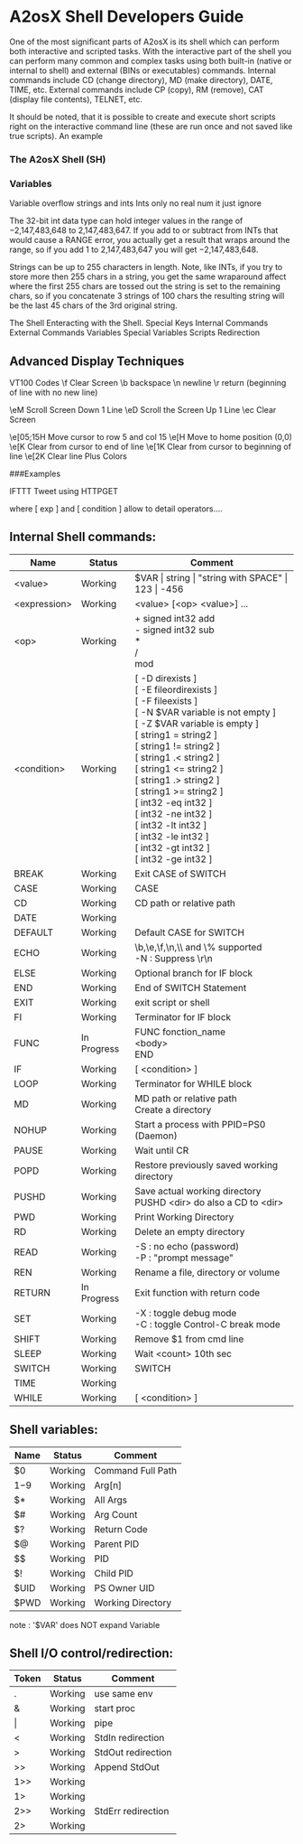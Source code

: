 # A2osX Shell Developers Guide

One of the most significant parts of A2osX is its shell which can perform both interactive and scripted tasks.  With the interactive part of the shell you can perform many common and complex tasks using both built-in (native or internal to shell) and external (BINs or executables) commands.  Internal commands include CD (change directory), MD (make directory), DATE, TIME, etc.  External commands include CP (copy), RM (remove), CAT (display file contents), TELNET, etc.

It should be noted, that it is possible to create and execute short scripts right on the interactive command line (these are run once and not saved like true scripts).  An example  

### The A2osX Shell (SH)

### Variables

Variable overflow strings and ints
Ints only no real num it just ignore

The 32-bit int data type can hold integer values in the range of −2,147,483,648 to 2,147,483,647.  If you add to or subtract from INTs that would cause a RANGE error, you actually get a result that wraps around the range, so if you add 1 to 2,147,483,647 you will get −2,147,483,648.

Strings can be up to 255 characters in length.  Note, like INTs, if you try to store more then 255 chars in a string, you get the same wraparound affect where the first 255 chars are tossed out the string is set to the remaining chars, so if you concatenate 3 strings of 100 chars the resulting string will be the last 45 chars of the 3rd original string. 


The Shell
Enteracting with the Shell.
Special Keys
Internal Commands
External Commands
Variables
Special Variables
Scripts
Redirection

## Advanced Display Techniques

VT100 Codes
\f	Clear Screen
\b	backspace
\n	newline
\r	return (beginning of line with no new line)

\eM	Scroll Screen Down 1 Line
\eD	Scroll the Screen Up 1 Line
\ec	Clear Screen

\e[05;15H	Move cursor to row 5 and col 15
\e[H	Move to home position (0,0)
\e[K	Clear from cursor to end of line
\e[1K	Clear from cursor to beginning of line
\e[2K	Clear line
Plus Colors

###Examples

IFTTT Tweet using HTTPGET

where [ exp ] and [ condition ] allow to detail operators....


## Internal Shell commands:

| Name      | Status  | Comment |
| ----      | ------  | ------- |
| \<value\> | Working | $VAR \| string \| "string with SPACE" \| 123 \| -456 |
| \<expression\> | Working | \<value\> [\<op\> \<value\>] ... |
| \<op\> | Working | \+ signed int32 add <br> \- signed int32 sub <br>   \* <br> / <br> mod |
| \<condition\> | Working |[ -D direxists ] <br> [ -E fileordirexists ] <br> [ -F fileexists ]<br> [ -N $VAR variable is not empty ] <br> [ -Z $VAR variable is empty ] <br> [ string1 = string2 ] <br> [ string1 != string2 ] <br> [ string1 .< string2 ] <br> [ string1 <= string2 ] <br> [ string1 .> string2 ] <br> [ string1 >= string2 ] <br> [ int32 -eq int32 ] <br> [ int32 -ne int32 ] <br> [ int32 -lt int32 ] <br> [ int32 -le int32 ] <br> [ int32 -gt int32 ] <br> [ int32 -ge int32 ] |
| BREAK     | Working | Exit CASE of SWITCH |
| CASE      | Working | CASE <expression> |
| CD        | Working | CD path or relative path |
| DATE      | Working | |
| DEFAULT   | Working | Default CASE for SWITCH |
| ECHO      | Working | \b,\e,\f,\n,\\\ and \\% supported <br> -N : Suppress \r\n |
| ELSE      | Working | Optional branch for IF block |
| END       | Working | End of SWITCH Statement |
| EXIT      | Working | exit script or shell |
| FI        | Working | Terminator for IF block |
| FUNC      | In Progress | FUNC fonction_name <br>   \<body\> <br>   END |
| IF        | Working | [ \<condition\> ] |
| LOOP      | Working | Terminator for WHILE block |
| MD        | Working | MD path or relative path <br> Create a directory |
| NOHUP     | Working | Start a process with PPID=PS0 (Daemon) |
| PAUSE     | Working | Wait until CR |
| POPD      | Working | Restore previously saved working directory |
| PUSHD     | Working | Save actual working directory <br> PUSHD \<dir\> do also a CD to \<dir\> |
| PWD       | Working | Print Working Directory |
| RD        | Working | Delete an empty directory |
| READ      | Working | -S : no echo (password) <br> -P : "prompt message"   |
| REN       | Working | Rename a file, directory or volume |
| RETURN    | In Progress | Exit function with return code |
| SET       | Working | -X : toggle debug mode <br> -C : toggle Control-C break mode |
| SHIFT     | Working | Remove $1 from cmd line |
| SLEEP     | Working | Wait \<count\> 10th sec |
| SWITCH    | Working | SWITCH <expression> |
| TIME      | Working | |
| WHILE     | Working | [ \<condition\> ] |

## Shell variables:

| Name  | Status  | Comment |
| ----  | ------  | ------- |
| $0    | Working | Command Full Path |
| $1-$9 | Working | Arg[n] |
| $*    | Working | All Args |
| $#    | Working | Arg Count |
| $?    | Working | Return Code |
| $@    | Working | Parent PID |
| $$    | Working | PID |
| $!    | Working | Child PID |
| $UID  | Working | PS Owner UID |
| $PWD  | Working | Working Directory |

note : '$VAR' does NOT expand Variable

## Shell I/O control/redirection:

| Token  | Status  | Comment |
| ----   | ------  | ------- |
| .      | Working | use same env |
| &      | Working | start proc |
| \|     | Working | pipe |
| <      | Working | StdIn redirection |
| >      | Working | StdOut redirection |
| >>     | Working | Append StdOut  |
| 1>>    | Working |  |
| 1>     | Working |  |
| 2>>    | Working | StdErr redirection |
| 2>     | Working |  |
